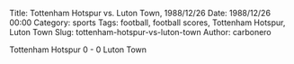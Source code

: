Title: Tottenham Hotspur vs. Luton Town, 1988/12/26
Date: 1988/12/26 00:00
Category: sports
Tags: football, football scores, Tottenham Hotspur, Luton Town
Slug: tottenham-hotspur-vs-luton-town
Author: carbonero


Tottenham Hotspur 0 - 0 Luton Town
